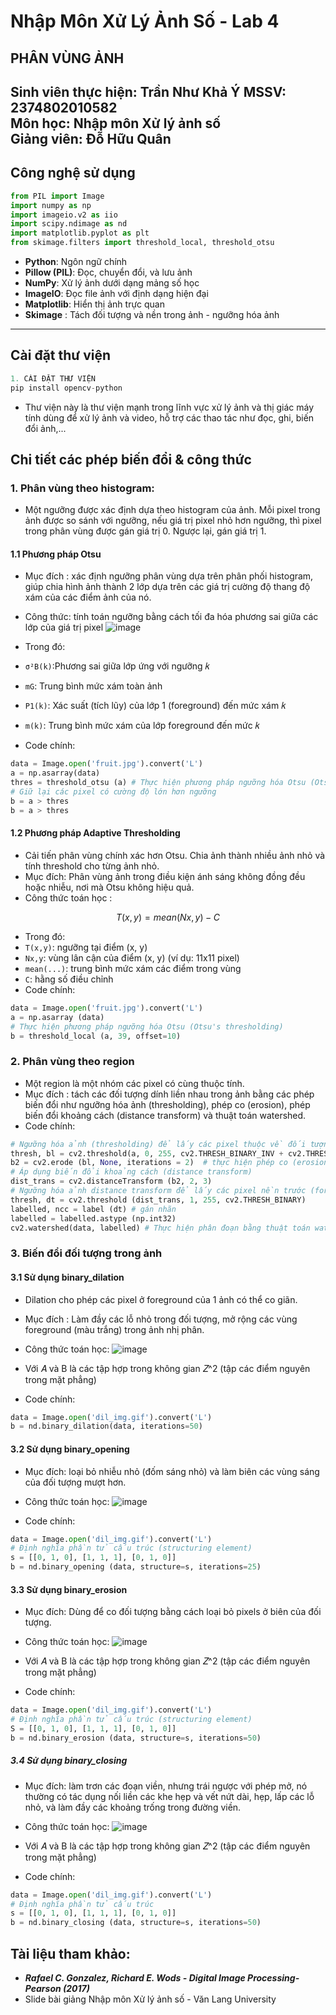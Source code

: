 # Nhập Môn Xử Lý Ảnh Số - Lab 4 
## **PHÂN VÙNG ẢNH**
**Sinh viên thực hiện:** Trần Như Khả Ý
**MSSV:** 2374802010582  
**Môn học:** Nhập môn Xử lý ảnh số  
**Giảng viên:** Đỗ Hữu Quân
---
## Công nghệ sử dụng
```python
from PIL import Image
import numpy as np
import imageio.v2 as iio
import scipy.ndimage as nd
import matplotlib.pyplot as plt
from skimage.filters import threshold_local, threshold_otsu
```
- **Python**: Ngôn ngữ chính                          
- **Pillow (PIL)**: Đọc, chuyển đổi, và lưu ảnh              
- **NumPy**: Xử lý ảnh dưới dạng mảng số học          
- **ImageIO**: Đọc file ảnh với định dạng hiện đại      
- **Matplotlib**: Hiển thị ảnh trực quan
- **Skimage** : Tách đối tượng và nền trong ảnh - ngưỡng hóa ảnh
---
## Cài đặt thư viện
```python
1. CÀI ĐẶT THƯ VIỆN
pip install opencv-python
```
- Thư viện này là thư viện mạnh trong lĩnh vực xử lý ảnh và thị giác máy tính dùng để xử lý ảnh và video, hỗ trợ các thao tác như đọc, ghi, biến đổi ảnh,...
  
## Chi tiết các phép biến đổi & công thức
### 1. Phân vùng theo histogram: 
- Một ngưỡng được xác định dựa theo histogram của ảnh. Mỗi pixel trong ảnh được so sánh với ngưỡng, nếu giá trị pixel nhỏ hơn ngưỡng, thì pixel trong phân vùng được gán giá trị 0. Ngược lại, gán giá trị 1.
#### 1.1 Phương pháp Otsu
- Mục đích : xác định ngưỡng phân vùng dựa trên phân phối histogram, giúp chia hình ảnh thành 2 lớp dựa trên các giá trị cường độ thang độ xám của các điểm ảnh của nó.
- Công thức: tính toán ngưỡng bằng cách tối đa hóa phương sai giữa các lớp của giá trị pixel
  ![image](https://github.com/user-attachments/assets/1f9c73c8-f8f3-4d07-9c41-0ac5ca7f1758)

- Trong đó: 
- `σ²B(k)`:Phương sai giữa lớp ứng với ngưỡng  𝑘 
- `mG`: Trung bình mức xám toàn ảnh 
- `P1(k)`: Xác suất (tích lũy) của lớp 1 (foreground) đến mức xám 𝑘
- `m(k)`: Trung bình mức xám của lớp foreground đến mức 𝑘
- Code chính:
```python
data = Image.open('fruit.jpg').convert('L')
a = np.asarray(data)
thres = threshold_otsu (a) # Thực hiện phương pháp ngưỡng hóa Otsu (Otsu's thresholding)
# Giữ lại các pixel có cường độ lớn hơn ngưỡng
b = a > thres
b = a > thres
```
#### 1.2 Phương pháp Adaptive Thresholding
- Cải tiến phân vùng chính xác hơn Otsu. Chia ảnh thành nhiều ảnh nhỏ và tính threshold cho từng ảnh nhỏ.
- Mục đích: Phân vùng ảnh trong điều kiện ánh sáng không đồng đều hoặc nhiễu, nơi mà Otsu không hiệu quả.
- Công thức toán học :
```math
T(x,y)=mean(Nx,y)−C
```
- Trong đó:
- `T(x,y)`: ngưỡng tại điểm (x, y)
- `Nx,y`: vùng lân cận của điểm (x, y) (ví dụ: 11x11 pixel)
- `mean(...)`: trung bình mức xám các điểm trong vùng
- `C`: hằng số điều chỉnh
- Code chính:
```python
data = Image.open('fruit.jpg').convert('L')
a = np.asarray (data)
# Thực hiện phương pháp ngưỡng hóa Otsu (Otsu's thresholding)
b = threshold_local (a, 39, offset=10)
```
### 2.  Phân vùng theo region
- Một region là một nhóm các pixel có cùng thuộc tính.
- Mục đích : tách các đối tượng dính liền nhau trong ảnh bằng các phép biến đổi như ngưỡng hóa ảnh (thresholding), phép co (erosion), phép biến đổi khoảng cách (distance transform) và thuật toán watershed.
- Code chính:
```python
# Ngưỡng hóa ảnh (thresholding) để lấy các pixel thuộc về đối tượng (cell)
thresh, bl = cv2.threshold(a, 0, 255, cv2.THRESH_BINARY_INV + cv2.THRESH_OTSU)
b2 = cv2.erode (bl, None, iterations = 2)  # thực hiện phép co (erosion) để giảm nhiễu
# Áp dụng biến đổi khoảng cách (distance transform)
dist_trans = cv2.distanceTransform (b2, 2, 3)
# Ngưỡng hóa ảnh distance transform để lấy các pixel nền trước (foreground)
thresh, dt = cv2.threshold (dist_trans, 1, 255, cv2.THRESH_BINARY)
labelled, ncc = label (dt) # gán nhãn 
labelled = labelled.astype (np.int32)
cv2.watershed(data, labelled) # Thực hiện phân đoạn bằng thuật toán watershed
```
### 3. Biến đổi đối tượng trong ảnh
#### 3.1 Sử dụng binary_dilation 
- Dilation cho phép các pixel ở foreground của 1 ảnh có thể со giãn. 
- Mục đích : Làm đầy các lỗ nhỏ trong đối tượng, mở rộng các vùng foreground (màu trắng) trong ảnh nhị phân.
- Công thức toán học:
![image](https://github.com/user-attachments/assets/7964af7e-eee1-469c-be51-6915d1c29f5d)

- Với 𝐴 và B là các tập hợp trong không gian 𝑍^2 (tập các điểm nguyên trong mặt phẳng)
- Code chính:
```python
data = Image.open('dil_img.gif').convert('L')
b = nd.binary_dilation(data, iterations=50)
```
#### 3.2 Sử dụng binary_opening
- Mục đích: loại bỏ nhiễu nhỏ (đốm sáng nhỏ) và làm biên các vùng sáng của đối tượng mượt hơn.
- Công thức toán học:
![image](https://github.com/user-attachments/assets/27998609-06c7-4529-936b-974488e04d99)

- Code chính:
```python
data = Image.open('dil_img.gif').convert('L')
# Định nghĩa phần tử cấu trúc (structuring element)
s = [[0, 1, 0], [1, 1, 1], [0, 1, 0]]
b = nd.binary_opening (data, structure=s, iterations=25)
```
#### 3.3 Sử dụng binary_erosion
- Mục đích: Dùng để co đối tượng bằng cách loại bỏ pixels ở biên của đối tượng.
- Công thức toán học:
![image](https://github.com/user-attachments/assets/66217b84-cb23-43b7-b292-884a9ca87863)

- Với 𝐴 và B là các tập hợp trong không gian 𝑍^2 (tập các điểm nguyên trong mặt phẳng)
- Code chính:
```python
data = Image.open('dil_img.gif').convert('L')
# Định nghĩa phần tử cấu trúc (structuring element)
S = [[0, 1, 0], [1, 1, 1], [0, 1, 0]] 
b = nd.binary_erosion (data, structure=s, iterations=50)
```
##### 3.4 Sử dụng binary_closing
- Mục đích: làm trơn các đoạn viền, nhưng trái ngược với phép mở, nó thường có tác dụng nối liền các khe hẹp và vết nứt dài, hẹp, lấp các lỗ nhỏ, và làm đầy các khoảng trống trong đường viền.
- Công thức toán học:
![image](https://github.com/user-attachments/assets/113c9642-05b6-41d2-8b7a-0d3219b21af7)

- Với 𝐴 và B là các tập hợp trong không gian 𝑍^2 (tập các điểm nguyên trong mặt phẳng)
- Code chính:
```python
data = Image.open('dil_img.gif').convert('L')
# Định nghĩa phần tử cấu trúc
s = [[0, 1, 0], [1, 1, 1], [0, 1, 0]]
b = nd.binary_closing (data, structure=s, iterations=50)
```

## Tài liệu tham khảo:
- ***Rafael C. Gonzalez, Richard E. Wods - Digital Image Processing-Pearson (2017)***
- Slide bài giảng Nhập môn Xử lý ảnh số - Văn Lang University
  
